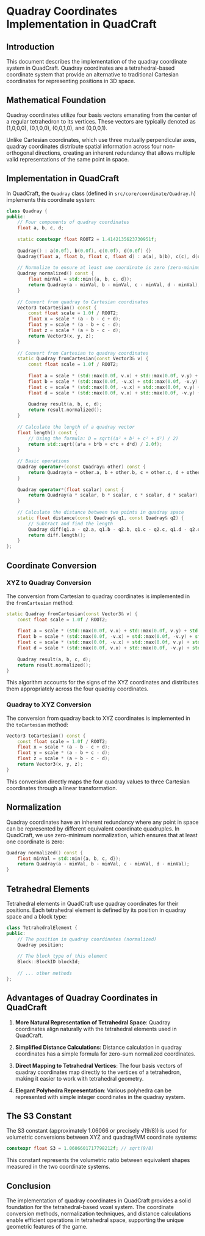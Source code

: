# Quadray Coordinates Implementation in QuadCraft

## Introduction

This document describes the implementation of the quadray coordinate system in QuadCraft. Quadray coordinates are a tetrahedral-based coordinate system that provide an alternative to traditional Cartesian coordinates for representing positions in 3D space.

## Mathematical Foundation

Quadray coordinates utilize four basis vectors emanating from the center of a regular tetrahedron to its vertices. These vectors are typically denoted as (1,0,0,0), (0,1,0,0), (0,0,1,0), and (0,0,0,1).

Unlike Cartesian coordinates, which use three mutually perpendicular axes, quadray coordinates distribute spatial information across four non-orthogonal directions, creating an inherent redundancy that allows multiple valid representations of the same point in space.

## Implementation in QuadCraft

In QuadCraft, the `Quadray` class (defined in `src/core/coordinate/Quadray.h`) implements this coordinate system:

```cpp
class Quadray {
public:
    // Four components of quadray coordinates
    float a, b, c, d;
    
    static constexpr float ROOT2 = 1.4142135623730951f;
    
    Quadray() : a(0.0f), b(0.0f), c(0.0f), d(0.0f) {}
    Quadray(float a, float b, float c, float d) : a(a), b(b), c(c), d(d) {}
    
    // Normalize to ensure at least one coordinate is zero (zero-minimum normalization)
    Quadray normalized() const {
        float minVal = std::min({a, b, c, d});
        return Quadray(a - minVal, b - minVal, c - minVal, d - minVal);
    }
    
    // Convert from quadray to Cartesian coordinates
    Vector3 toCartesian() const {
        const float scale = 1.0f / ROOT2;
        float x = scale * (a - b - c + d);
        float y = scale * (a - b + c - d);
        float z = scale * (a + b - c - d);
        return Vector3(x, y, z);
    }
    
    // Convert from Cartesian to quadray coordinates
    static Quadray fromCartesian(const Vector3& v) {
        const float scale = 1.0f / ROOT2;
        
        float a = scale * (std::max(0.0f, v.x) + std::max(0.0f, v.y) + std::max(0.0f, v.z));
        float b = scale * (std::max(0.0f, -v.x) + std::max(0.0f, -v.y) + std::max(0.0f, v.z));
        float c = scale * (std::max(0.0f, -v.x) + std::max(0.0f, v.y) + std::max(0.0f, -v.z));
        float d = scale * (std::max(0.0f, v.x) + std::max(0.0f, -v.y) + std::max(0.0f, -v.z));
        
        Quadray result(a, b, c, d);
        return result.normalized();
    }
    
    // Calculate the length of a quadray vector
    float length() const {
        // Using the formula: D = sqrt((a² + b² + c² + d²) / 2)
        return std::sqrt((a*a + b*b + c*c + d*d) / 2.0f);
    }
    
    // Basic operations
    Quadray operator+(const Quadray& other) const {
        return Quadray(a + other.a, b + other.b, c + other.c, d + other.d).normalized();
    }
    
    Quadray operator*(float scalar) const {
        return Quadray(a * scalar, b * scalar, c * scalar, d * scalar);
    }
    
    // Calculate the distance between two points in quadray space
    static float distance(const Quadray& q1, const Quadray& q2) {
        // Subtract and find the length
        Quadray diff(q1.a - q2.a, q1.b - q2.b, q1.c - q2.c, q1.d - q2.d);
        return diff.length();
    }
};
```

## Coordinate Conversion

### XYZ to Quadray Conversion

The conversion from Cartesian to quadray coordinates is implemented in the `fromCartesian` method:

```cpp
static Quadray fromCartesian(const Vector3& v) {
    const float scale = 1.0f / ROOT2;
    
    float a = scale * (std::max(0.0f, v.x) + std::max(0.0f, v.y) + std::max(0.0f, v.z));
    float b = scale * (std::max(0.0f, -v.x) + std::max(0.0f, -v.y) + std::max(0.0f, v.z));
    float c = scale * (std::max(0.0f, -v.x) + std::max(0.0f, v.y) + std::max(0.0f, -v.z));
    float d = scale * (std::max(0.0f, v.x) + std::max(0.0f, -v.y) + std::max(0.0f, -v.z));
    
    Quadray result(a, b, c, d);
    return result.normalized();
}
```

This algorithm accounts for the signs of the XYZ coordinates and distributes them appropriately across the four quadray coordinates.

### Quadray to XYZ Conversion

The conversion from quadray back to XYZ coordinates is implemented in the `toCartesian` method:

```cpp
Vector3 toCartesian() const {
    const float scale = 1.0f / ROOT2;
    float x = scale * (a - b - c + d);
    float y = scale * (a - b + c - d);
    float z = scale * (a + b - c - d);
    return Vector3(x, y, z);
}
```

This conversion directly maps the four quadray values to three Cartesian coordinates through a linear transformation.

## Normalization

Quadray coordinates have an inherent redundancy where any point in space can be represented by different equivalent coordinate quadruples. In QuadCraft, we use zero-minimum normalization, which ensures that at least one coordinate is zero:

```cpp
Quadray normalized() const {
    float minVal = std::min({a, b, c, d});
    return Quadray(a - minVal, b - minVal, c - minVal, d - minVal);
}
```

## Tetrahedral Elements

Tetrahedral elements in QuadCraft use quadray coordinates for their positions. Each tetrahedral element is defined by its position in quadray space and a block type:

```cpp
class TetrahedralElement {
public:
    // The position in quadray coordinates (normalized)
    Quadray position;
    
    // The block type of this element
    Block::BlockID blockId;
    
    // ... other methods
};
```

## Advantages of Quadray Coordinates in QuadCraft

1. **More Natural Representation of Tetrahedral Space**: Quadray coordinates align naturally with the tetrahedral elements used in QuadCraft.

2. **Simplified Distance Calculations**: Distance calculation in quadray coordinates has a simple formula for zero-sum normalized coordinates.

3. **Direct Mapping to Tetrahedral Vertices**: The four basis vectors of quadray coordinates map directly to the vertices of a tetrahedron, making it easier to work with tetrahedral geometry.

4. **Elegant Polyhedra Representation**: Various polyhedra can be represented with simple integer coordinates in the quadray system.

## The S3 Constant

The S3 constant (approximately 1.06066 or precisely √(9/8)) is used for volumetric conversions between XYZ and quadray/IVM coordinate systems:

```cpp
constexpr float S3 = 1.0606601717798212f; // sqrt(9/8)
```

This constant represents the volumetric ratio between equivalent shapes measured in the two coordinate systems.

## Conclusion

The implementation of quadray coordinates in QuadCraft provides a solid foundation for the tetrahedral-based voxel system. The coordinate conversion methods, normalization techniques, and distance calculations enable efficient operations in tetrahedral space, supporting the unique geometric features of the game. 